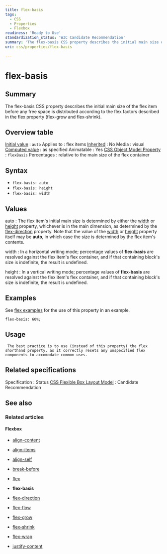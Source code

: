 ```yaml
---
title: flex-basis
tags:
  - CSS
  - Properties
  - Flexbox
readiness: 'Ready to Use'
standardization_status: 'W3C Candidate Recommendation'
summary: 'The flex-basis CSS property describes the initial main size of the flex item before any free space is distributed according to the flex factors described in the flex property (flex-grow and flex-shrink).'
uri: css/properties/flex-basis

---
```

# flex-basis

## Summary

The flex-basis CSS property describes the initial main size of the flex item before any free space is distributed according to the flex factors described in the flex property (flex-grow and flex-shrink).

## Overview table

[Initial value](/css/concepts/initial_value)
:   `auto`
Applies to
:   flex items
[Inherited](/css/concepts/inherited)
:   No
Media
:   visual
[Computed value](/css/concepts/computed_value)
:   as specified
Animatable
:   Yes
[CSS Object Model Property](/css/concepts/cssom)
:   `flexBasis`
Percentages
:   relative to the main size of the flex container

## Syntax

-   `flex-basis: auto`
-   `flex-basis: height`
-   `flex-basis: width`

## Values

auto
:   The flex item's initial main size is determined by either the [width](/css/properties/width) or [height](/css/properties/height) property, whichever is in the main dimension, as determined by the [flex-direction](/css/properties/flex-flow) property. Note that the value of the [width](/css/properties/width) or [height](/css/properties/height) property itself may be **auto**, in which case the size is determined by the flex item's contents.

width
:   In a horizontal writing mode; percentage values of **flex-basis** are resolved against the flex item's flex container, and if that containing block's size is indefinite, the result is undefined.

height
:   In a vertical writing mode; percentage values of **flex-basis** are resolved against the flex item's flex container, and if that containing block's size is indefinite, the result is undefined.

## Examples

See [flex examples](/css/properties/flex#Examples) for the use of this property in an example.

``` {.css}
flex-basis: 60%;
```

## Usage

     The best practice is to use (instead of this property) the flex shorthand property, as it correctly resets any unspecified flex components to accomodate common uses.

## Related specifications

Specification
:   Status
[CSS Flexible Box Layout Model](http://dev.w3.org/csswg/css-flexbox/#flex-basis)
:   Candidate Recommendation

## See also

### Related articles

#### Flexbox

-   [align-content](/css/properties/align-content)

-   [align-items](/css/properties/align-items)

-   [align-self](/css/properties/align-self)

-   [break-before](/css/properties/break-before)

-   [flex](/css/properties/flex)

-   **flex-basis**

-   [flex-direction](/css/properties/flex-direction)

-   [flex-flow](/css/properties/flex-flow)

-   [flex-grow](/css/properties/flex-grow)

-   [flex-shrink](/css/properties/flex-shrink)

-   [flex-wrap](/css/properties/flex-wrap)

-   [justify-content](/css/properties/justify-content)

